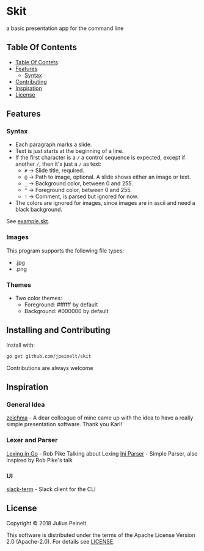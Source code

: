 # Skit
a basic presentation app for the command line

## Table Of Contents

- [Table Of Contets](#table-of-contents)
- [Features](#features)
  - [Syntax](#syntax)
- [Contributing](#installing-and-contributing)
- [Inspiration](#inspiration)
- [License](#license)

## Features

### Syntax

- Each paragraph marks a slide.
- Text is just starts at the beginning of a line.
- If the first character is a `/` a control sequence is expected, except if another `/`, then it's just a `/` as text:
    - `#`  -> Slide title, required.
    - `@`  -> Path to image, optional. A slide shows either an      image or text.
    - `_`  -> Background color, between 0 and 255.
    - `^` -> Foreground color, between 0 and 255.
    - `!`  -> Comment, is parsed but ignored for now.
- The colors are ignored for images, since images are in ascii and need a black background.

See [example.skt](./example.skt).

### Images

This program supports the following file types:

- .jpg
- .png


### Themes


- Two color themes:
  - Foreground: #ffffff by default
  - Background: #000000 by default

## Installing and Contributing

Install with:

```bash
go get github.com/jpeinelt/skit
```

Contributions are always welcome

## Inspiration

### General Idea
[zeichma][zeichma] - A dear colleague of mine came up with the idea to have a
    really simple presentation software. Thank you Karl!

### Lexer and Parser
[Lexing in Go][rob-pike] - Rob Pike Talking about Lexing
[Ini Parser][ini-parser] - Simple Parser, also inspired by Rob Pike's talk

### UI
[slack-term][slack-term] - Slack client for the CLI

## License

Copyright © 2018 Julius Peinelt

This software is distributed under the terms of the Apache License Version 2.0
(Apache-2.0). For details see [LICENSE](./LICENSE).



[zeichma]: https://github.com/fleischie/zeichma
[rob-pike]: https://www.youtube.com/watch?v=HxaD_trXwRE
[ini-parser]: https://github.com/adampresley/sample-ini-parser
[slack-term]: https://github.com/erroneousboat/slack-term
